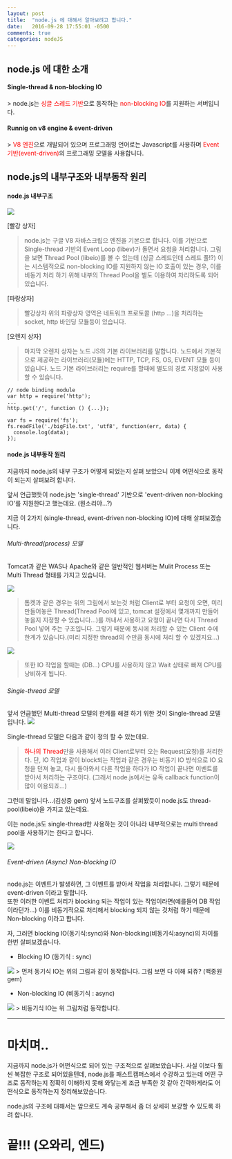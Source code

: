 ```yaml
---
layout: post
title:  "node.js 에 대해서 알아보려고 합니다."
date:   2016-09-28 17:55:01 -0500
comments: true
categories: nodeJS
---
```

 ## node.js 에 대한 소개

<h4>Single-thread & non-blocking IO</h4>
 > node.js는 <font color='red'>싱글 스레드 기반</font>으로 동작하는 <font color='red'>non-blocking IO</font>를 지원하는 서버입니다.

<h4>Runnig on v8 engine & event-driven</h4>
 > <font color='red'>V8 엔진</font>으로 개발되어 있으며 프로그래밍 언어로는 Javascript를 사용하며 <font color='red'>Event 기반(event-driven)</font>의 프로그래밍 모델을 사용합니다.

 ## node.js의 내부구조와 내부동작 원리
<h4>node.js 내부구조</h4>
<img src='../images/20160929_node_arch.jpg'/>

[빨강 상자]
> node.js는 구글 V8 자바스크립으 엔진을 기본으로 합니다. 이를 기반으로 Single-thread 기반의 Event Loop (libev)가 돌면서 요청을 처리합니다.
그림을 보면 Thread Pool (libeio)를 볼 수 있는데 (싱글 스레드인데 스레드 풀!?) 이는 시스템적으로 non-blocking IO를 지원하지 않는 IO 호출이 있는 경우, 이를 비동기 처리 하기 위해 내부의 Thread Pool을 별도 이용하여 차리하도록 되어 있습니다.


[파랑상자]
> 빨강상자 위의 파랑상자 영역은 네트워크 프로토콜 (http ...)을 처리하는 socket, http 바인딩 모듈등이 있습니다.


[오렌지 상자]
> 마지막 오렌지 상자는 노드 JS의 기본 라이브러리를 말합니다. 노드에서 기본적으로 제공하는 라이브러리(모듈)에는  HTTP, TCP, FS, OS, EVENT 모듈 등이 있습니다.
노드 기본 라이브러리는 require를 할때에 별도의 경로 지정없이 사용할 수 있습니다.


```
// node binding module
var http = require('http');
...
http.get('/', function () {...});
```
```
var fs = require('fs');
fs.readFile('./bigFile.txt', 'utf8', function(err, data) {
  console.log(data);
});
```

<h4>node.js 내부동작 원리</h4>
지금까지 node.js의 내부 구조가 어떻게 되었는지 살펴 보았으니 이제 어떤식으로 동작이 되는지 살펴보려 합니다.

앞서 언급했듯이 node.js는 'single-thread' 기반으로 'event-driven non-blocking IO'를 지원한다고 했는데요. (뭔소리야...?)

지금 이 2가지 (single-thread, event-driven non-blocking IO)에 대해 살펴보겠습니다.

<h6>Multi-thread(process) 모델</h6>

 Tomcat과 같은 WAS나 Apache와 같은 일반적인 웹서버는 Mulit Process 또는 Multi Thread 형태를 가지고 있습니다.

<img src='../images/20160929_node_single_thread.jpg'/>

> 톰켓과 같은 경우는 위의 그림에서 보는것 처럼 Client로 부터 요청이 오면, 미리 만들어놓은 Thread(Thread Pool에 있고, tomcat 설정에서 몇개까지 만들어 놓을지 지정할 수 있습니다...)를 꺼내서 사용하고 요청이 끝나면 다시 Thread Pool 넣어 주는 구조입니다. 그렇기 때문에 동시에 처리할 수 있는 Client 수에 한계가 있습니다.(미리 지정한 thread의 수만큼 동시에 처리 할 수 있겠지요...)

<img src='../images/20160929_node_blocking_io.jpg'/>

> 또한 IO 작업을 할때는 (DB...) CPU를 사용하지 않고 Wait 상태로 빠져 CPU를 낭비하게 됩니다.

<h6>Single-thread 모델</h6>
앞서 언급했던 Multi-thread 모델의 한계를 해결 하기 위한 것이 Single-thread 모델 입니다.

<img src='../images/20160929_node_non_blocking_io.jpg'/>

Single-thread 모델은 다음과 같이 정의 할 수 있는데요.
> <font color='red'>하나의 Thread</font>만을 사용해서 여러 Client로부터 오는 Request(요청)를 처리한다.
단, IO 작업과 같이 block되는 작업과 같은 경우는 비동기 IO 방식으로 IO 요청을 던져 놓고, 다시 돌아와서 다른 작업을 하다가 IO 작업이 끝나면 이벤트를 받아서 처리하는 구조이다. (그래서 node.js에서는 유독 callback function이 많이 이용되죠...)

그런데 말입니다...(김상중 gem) 앞서 노드구조를 살펴봤듯이 node.js도 thread-pool(libeio)을 가지고 있는데요.

이는 node.js도 single-thread만 사용하는 것이 아니라 내부적으로는 multi thread pool을 사용하기는 한다고 합니다.

<img src='../images/20160929_node_thread_pool.jpg'/>


<h6>Event-driven (Async) Non-blocking IO</h6>
node.js는 이벤트가 발생하면, 그 이벤트를 받아서 작업을 처리합니다. 그렇기 때문에 event-driven 이라고 말합니다. <br>또한 이러한 이벤트 처리가 blocking 되는 작업이 있는 작업이라면(예를들어 DB 작업이라던가...) 이를 비동기적으로 처리해서 blocking 되지 않는 것처럼 하기 때문에 Non-blocking 이라고 합니다.

자, 그러면 blocking IO(동기식:sync)와 Non-blocking(비동기식:async)의 차이를 한번 살펴보겠습니다.

- Blocking IO (동기식 : sync)

<img src='../images/20160929_node_sync_io.jpg'/>
> 먼저 동기식 IO는 위의 그림과 같이 동작합니다. 그림 보면 다 이해 되쥬? (백종원 gem)

- Non-blocking IO (비동기식 : async)

<img src='../images/20160929_node_async_io.jpg'/>
> 비동기식 IO는 위 그림처럼 동작합니다.

---
# 마치며..
지금까지 node.js가 어떤식으로 되어 있는 구조적으로 살펴보았습니다. 사실 이보다 훨씬 복잡한 구조로 되어있을텐데, node.js를 패스트캠퍼스에서 수강하고 있는데 어떤 구조로 동작하는지 정확히 이해하지 못해 와닿는게 조금 부족한 것 같아 간략하게라도 어떤식으로 동작하는지 정리해보았습니다.

node.js의 구조에 대해서는 앞으로도 계속 공부해서 좀 더 상세히 보강할 수 있도록 하려 합니다.

# 끝!!! (오와리, 엔드)
